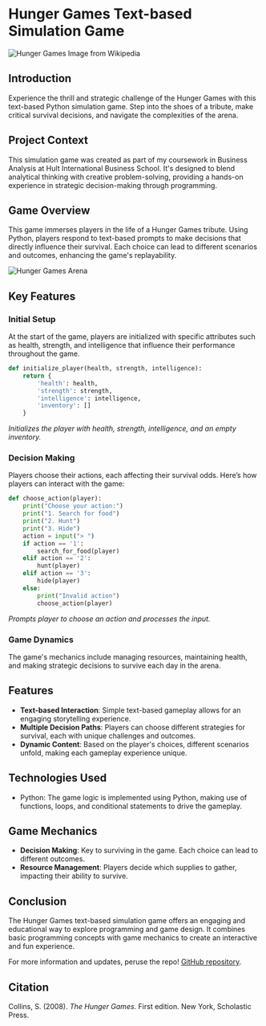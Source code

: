 # Hunger Games Text-based Simulation Game
![Hunger Games Image from Wikipedia](https://upload.wikimedia.org/wikipedia/en/3/39/The_Hunger_Games_cover.jpg)
## Introduction

Experience the thrill and strategic challenge of the Hunger Games with this text-based Python simulation game. Step into the shoes of a tribute, make critical survival decisions, and navigate the complexities of the arena.

## Project Context

This simulation game was created as part of my coursework in Business Analysis at Hult International Business School. It's designed to blend analytical thinking with creative problem-solving, providing a hands-on experience in strategic decision-making through programming.

## Game Overview

This game immerses players in the life of a Hunger Games tribute. Using Python, players respond to text-based prompts to make decisions that directly influence their survival. Each choice can lead to different scenarios and outcomes, enhancing the game's replayability.

![Hunger Games Arena](https://static.wikia.nocookie.net/thehungergames/images/c/c3/Arena_75th.png/revision/latest?cb=20131029043339)  

## Key Features

### Initial Setup

At the start of the game, players are initialized with specific attributes such as health, strength, and intelligence that influence their performance throughout the game.

```python
def initialize_player(health, strength, intelligence):
    return {
        'health': health,
        'strength': strength,
        'intelligence': intelligence,
        'inventory': []
    }
```
*Initializes the player with health, strength, intelligence, and an empty inventory.*

### Decision Making

Players choose their actions, each affecting their survival odds. Here’s how players can interact with the game:

```python
def choose_action(player):
    print("Choose your action:")
    print("1. Search for food")
    print("2. Hunt")
    print("3. Hide")
    action = input("> ")
    if action == '1':
        search_for_food(player)
    elif action == '2':
        hunt(player)
    elif action == '3':
        hide(player)
    else:
        print("Invalid action")
        choose_action(player)
```
*Prompts player to choose an action and processes the input.*

### Game Dynamics

The game's mechanics include managing resources, maintaining health, and making strategic decisions to survive each day in the arena.

## Features
- **Text-based Interaction**: Simple text-based gameplay allows for an engaging storytelling experience.
- **Multiple Decision Paths**: Players can choose different strategies for survival, each with unique challenges and outcomes.
- **Dynamic Content**: Based on the player's choices, different scenarios unfold, making each gameplay experience unique.

## Technologies Used
- Python: The game logic is implemented using Python, making use of functions, loops, and conditional statements to drive the gameplay.

## Game Mechanics
- **Decision Making**: Key to surviving in the game. Each choice can lead to different outcomes.
- **Resource Management**: Players decide which supplies to gather, impacting their ability to survive.

## Conclusion

The Hunger Games text-based simulation game offers an engaging and educational way to explore programming and game design. It combines basic programming concepts with game mechanics to create an interactive and fun experience.

For more information and updates, peruse the repo! [GitHub repository](https://github.com/abdullateefokuboye/The-Hunger-Games-Simulation-Game).

## Citation
Collins, S. (2008). *The Hunger Games*. First edition. New York, Scholastic Press.
